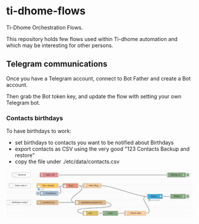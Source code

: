 # ti-dhome-flows

Ti-Dhome Orchestration Flows.

This repository holds few flows used within Ti-dhome automation and which may be interesting for other persons.

## Telegram communications

Once you have a Telegram account, connect to Bot Father and create a Bot account.

Then grab the Bot token key, and update the flow with setting your own Telegram bot.

### Contacts birthdays

To have birthdays to work:
- set birthdays to contacts you want to be notified about Birthdays
- export contacts as CSV using the very good "123 Contacts Backup and restore"
- copy the file under ./etc/data/contacts.csv

![Contacts Birthdays flows](/docs/flow-contacts.png)